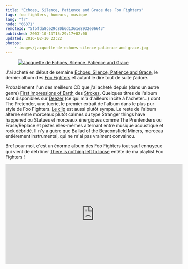 ```yaml
---
title: "Echoes, Silence, Patience and Grace des Foo Fighters"
tags: foo fighters, humeurs, musique
lang: "fr"
node: "66371"
remoteId: "5fbfda8ce29c80b6d1361e8932e06643"
published: 2007-10-13T15:29:17+02:00
updated: 2016-02-10 23:22
photos:
    - images/jacquette-de-echoes-silence-patience-and-grace.jpg
---
```

<figure class="object-left"><a href="/images/jacquette-de-echoes-silence-patience-and-grace.jpg"><img loading="lazy" src="/images/330x/jacquette-de-echoes-silence-patience-and-grace.jpg" alt="Jacquette de Echoes, Silence, Patience and Grace">
</a></figure>

J'ai acheté en début de semaine [Echoes, Silence, Patience and
Grace](http://fr.wikipedia.org/wiki/Echoes,_Silence,_Patience_and_Grace), le
dernier album des [Foo Fighters](http://foofighters.com/) et autant le dire tout
de suite j'adore.

Probablement l'un des meilleurs CD que j'ai acheté depuis (dans un autre genre)
[First Impressions of
Earth](http://fr.wikipedia.org/wiki/First_Impressions_of_Earth) des
[Strokes](http://www.thestrokes.com/). Quelques titres de l'album sont
disponibles sur [Deezer](http://www.deezer.com) (ce qui m'a d'ailleurs incité à
l'acheter…) dont The Pretender, une tuerie, le premier extrait de l'album dans
le plus pur style de Foo Fighters.  [Le clip](#clip_the_pretenders) est aussi
plutôt sympa. Le reste de l'album alterne entre morceaux plutôt calmes du type
Stranger things have happened ou Statues et morceaux énergiques comme The
Prentenders ou Erase/Replace et pistes elles-mêmes alternant entre musique
acoustique et rock débridé. Il n'y a guère que Ballad of the Beaconsfield
Miners, morceau entièrement instrumental, qui ne m'ai pas vraiment convaincu.

Bref pour moi, c'est un énorme album des Foo Fighters tout sauf ennuyeux qui
vient de détrôner [There is nothing left to
loose](http://fr.wikipedia.org/wiki/There_Is_Nothing_Left_to_Lose) entête de ma
playlist Foo Fighters&nbsp;!

<a name="clip_the_pretenders" id="clip_the_pretenders"></a>

<div class="video-container">
<iframe width="560" height="315" src="https://www.youtube-nocookie.com/embed/SBjQ9tuuTJQ?rel=0" frameborder="0" allow="autoplay; encrypted-media" allowfullscreen></iframe>
</div>
